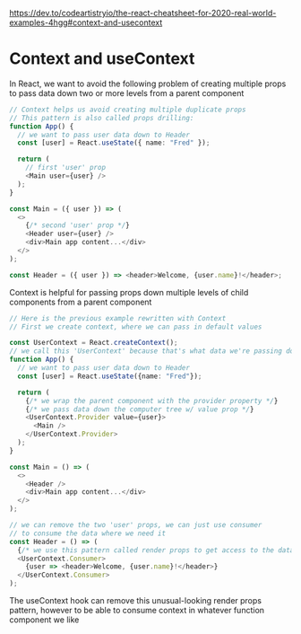 https://dev.to/codeartistryio/the-react-cheatsheet-for-2020-real-world-examples-4hgg#context-and-usecontext

# Context and useContext

In React, we want to avoid the following problem of creating multiple props to pass data down two or more levels from a parent component

```ts
// Context helps us avoid creating multiple duplicate props
// This pattern is also called props drilling:
function App() {
  // we want to pass user data down to Header
  const [user] = React.useState({ name: "Fred" });

  return (
    // first 'user' prop
    <Main user={user} />
  );
}

const Main = ({ user }) => (
  <>
    {/* second 'user' prop */}
    <Header user={user} />
    <div>Main app content...</div>
  </>
);

const Header = ({ user }) => <header>Welcome, {user.name}!</header>;
```

Context is helpful for passing props down multiple levels of child components from a parent component

```ts
// Here is the previous example rewritten with Context
// First we create context, where we can pass in default values

const UserContext = React.createContext();
// we call this 'UserContext' because that's what data we're passing down
function App() {
  // we want to pass user data down to Header
  const [user] = React.useState({name: "Fred"});

  return (
    {/* we wrap the parent component with the provider property */}
    {/* we pass data down the computer tree w/ value prop */}
    <UserContext.Provider value={user}>
      <Main />
    </UserContext.Provider>
  );
}

const Main = () => (
  <>
    <Header />
    <div>Main app content...</div>
  </>
);

// we can remove the two 'user' props, we can just use consumer
// to consume the data where we need it
const Header = () => (
  {/* we use this pattern called render props to get access to the data*/}
  <UserContext.Consumer>
    {user => <header>Welcome, {user.name}!</header>}
  </UserContext.Consumer>
);
```

The useContext hook can remove this unusual-looking render props pattern, however to be able to consume context in whatever function component we like

